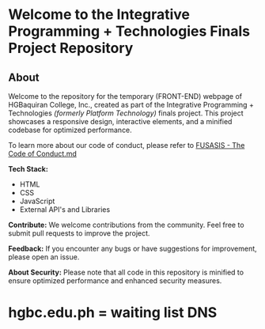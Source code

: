 # Welcome to the Integrative Programming + Technologies Finals Project Repository

## About

Welcome to the repository for the temporary (FRONT-END) webpage of HGBaquiran College, Inc., created as part of the Integrative Programming + Technologies _(formerly Platform Technology)_ finals project. This project showcases a responsive design, interactive elements, and a minified codebase for optimized performance.

To learn more about our code of conduct, please refer to [FUSASIS - The Code of Conduct.md](https://github.com/jesusdiazjess/hgbc.edu.ph?tab=coc-ov-file)

**Tech Stack:**
- HTML
- CSS
- JavaScript
- External API's and Libraries

**Contribute:**
We welcome contributions from the community. Feel free to submit pull requests to improve the project.

**Feedback:**
If you encounter any bugs or have suggestions for improvement, please open an issue.

**About Security:**
Please note that all code in this repository is minified to ensure optimized performance and enhanced security measures.

# hgbc.edu.ph = waiting list DNS
